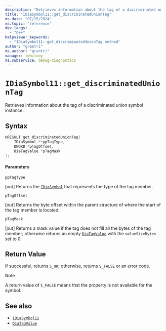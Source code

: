 ```yaml
---
description: "Retrieves information about the tag of a discriminated union symbol instance."
title: "IDiaSymbol11::get_discriminatedUnionTag"
ms.date: "07/15/2024"
ms.topic: "reference"
dev_langs:
  - "C++"
helpviewer_keywords:
  - "IDiaSymbol11::get_discriminatedUnionTag method"
author: "grantri"
ms.author: "grantri"
manager: twhitney
ms.subservice: debug-diagnostics
---
```

# `IDiaSymbol11::get_discriminatedUnionTag`

Retrieves information about the tag of a discriminated union symbol instance.

## Syntax

```C++
HRESULT get_discriminatedUnionTag(
    IDiaSymbol **ppTagType,
    DWORD *pTagOffset,
    DiaTagValue *pTagMask
);
```

#### Parameters

 `ppTagType`

[out] Returns the [`IDiaSymbol`](../../debugger//debug-interface-access/idiasymbol.md) that represents the type of the tag member.

 `pTagOffset`

[out] Returns the byte offset within the parent structure of where the start of the tag member is located.

 `pTagMask`

[out] Returns a mask value if the tag does not fill all the bytes of the tag member; otherwise returns an empty [`DiaTagValue`](../../debugger/debug-interface-access/diatagvalue.md) with the `valueSizeBytes` set to 0.

## Return Value

 If successful, returns `S_OK`; otherwise, returns `S_FALSE` or an error code.

> [!NOTE]
> A return value of `S_FALSE` means that the property is not available for the symbol.

## See also

- [`IDiaSymbol11`](../../debugger/debug-interface-access/idiasymbol11.md)
- [`DiaTagValue`](../../debugger/debug-interface-access/diatagvalue.md)
